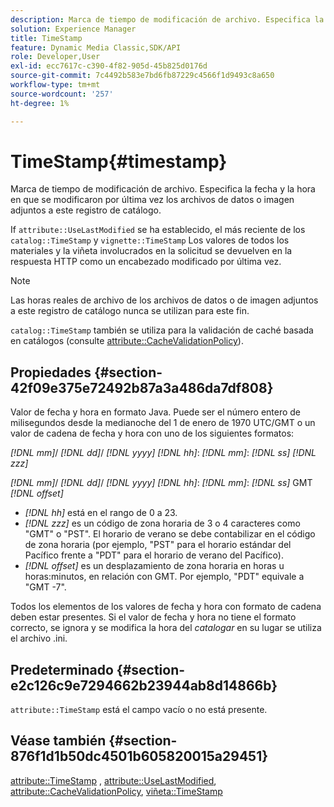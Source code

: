 ```yaml
---
description: Marca de tiempo de modificación de archivo. Especifica la fecha y la hora en que se modificaron por última vez los archivos de datos o imagen adjuntos a este registro de catálogo.
solution: Experience Manager
title: TimeStamp
feature: Dynamic Media Classic,SDK/API
role: Developer,User
exl-id: ecc7617c-c390-4f82-905d-45b825d0176d
source-git-commit: 7c4492b583e7bd6fb87229c4566f1d9493c8a650
workflow-type: tm+mt
source-wordcount: '257'
ht-degree: 1%

---
```


# TimeStamp{#timestamp}

Marca de tiempo de modificación de archivo. Especifica la fecha y la hora en que se modificaron por última vez los archivos de datos o imagen adjuntos a este registro de catálogo.

If `attribute::UseLastModified` se ha establecido, el más reciente de los `catalog::TimeStamp` y `vignette::TimeStamp` Los valores de todos los materiales y la viñeta involucrados en la solicitud se devuelven en la respuesta HTTP como un encabezado modificado por última vez.

>[!NOTE]
>
>Las horas reales de archivo de los archivos de datos o de imagen adjuntos a este registro de catálogo nunca se utilizan para este fin.

`catalog::TimeStamp` también se utiliza para la validación de caché basada en catálogos (consulte [attribute::CacheValidationPolicy](/help/aem-is-ir-api/ir-api/material-cat/image-rendering-api-ref/c-ir-material-catalog/c-ir-attributes-reference/r-ir-cachevalidationpolicy.md)).

## Propiedades {#section-42f09e375e72492b87a3a486da7df808}

Valor de fecha y hora en formato Java. Puede ser el número entero de milisegundos desde la medianoche del 1 de enero de 1970 UTC/GMT o un valor de cadena de fecha y hora con uno de los siguientes formatos:

*[!DNL mm]*/ *[!DNL dd]*/ *[!DNL yyyy]* *[!DNL hh]*: *[!DNL mm]*: *[!DNL ss]* *[!DNL zzz]*

*[!DNL mm]*/ *[!DNL dd]*/ *[!DNL yyyy]* *[!DNL hh]*: *[!DNL mm]*: *[!DNL ss]* GMT *[!DNL offset]*

* *[!DNL hh]* está en el rango de 0 a 23.
* *[!DNL zzz]* es un código de zona horaria de 3 o 4 caracteres como &quot;GMT&quot; o &quot;PST&quot;. El horario de verano se debe contabilizar en el código de zona horaria (por ejemplo, &quot;PST&quot; para el horario estándar del Pacífico frente a &quot;PDT&quot; para el horario de verano del Pacífico).
* *[!DNL offset]* es un desplazamiento de zona horaria en horas u horas:minutos, en relación con GMT. Por ejemplo, &quot;PDT&quot; equivale a &quot;GMT -7&quot;.

Todos los elementos de los valores de fecha y hora con formato de cadena deben estar presentes. Si el valor de fecha y hora no tiene el formato correcto, se ignora y se modifica la hora del *catalogar* en su lugar se utiliza el archivo .ini.

## Predeterminado {#section-e2c126c9e7294662b23944ab8d14866b}

`attribute::TimeStamp` está el campo vacío o no está presente.

## Véase también {#section-876f1d1b50dc4501b605820015a29451}

[attribute::TimeStamp](../../../../../ir-api/material-cat/image-rendering-api-ref/c-ir-material-catalog/c-ir-attributes-reference/r-ir-timestamp.md#reference-8373ad4ee03d4e4b9a8fc96cf42b3181) , [attribute::UseLastModified](../../../../../ir-api/material-cat/image-rendering-api-ref/c-ir-material-catalog/c-ir-attributes-reference/r-ir-uselastmodified.md#reference-d2ab628c9e004fedbd38324866dbca1d), [attribute::CacheValidationPolicy](../../../../../ir-api/material-cat/image-rendering-api-ref/c-ir-material-catalog/c-ir-attributes-reference/r-ir-cachevalidationpolicy.md#reference-2d71679733474d8aa116db6ceba87fa4), [viñeta::TimeStamp](../../../../../ir-api/material-cat/image-rendering-api-ref/c-ir-material-catalog/c-ir-vignette-map-reference/r-ir-timestamp-vignette.md#reference-d57cdd40a6a645d199dbb1d56cc85bc1)
